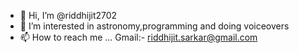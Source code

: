 - 👋 Hi, I’m @riddhijit2702
- 👀 I’m interested in astronomy,programming and doing voiceovers
- 📫 How to reach me ... Gmail:- riddhijit.sarkar@gmail.com

<!---
riddhijit2702/riddhijit2702 is a ✨ special ✨ repository because its `README.md` (this file) appears on your GitHub profile.
You can click the Preview link to take a look at your changes.
--->
